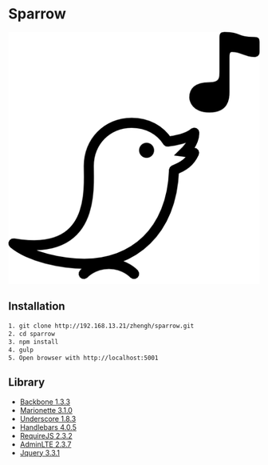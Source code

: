 # Sparrow 
![sparrow.png](./source/assets/sparrow.png)

## Installation
```
1. git clone http://192.168.13.21/zhengh/sparrow.git
2. cd sparrow
3. npm install
4. gulp
5. Open browser with http://localhost:5001
```

## Library
* [Backbone 1.3.3](http://backbonejs.org/)
* [Marionette 3.1.0](http://marionettejs.com/)
* [Underscore 1.8.3](http://underscorejs.org/)
* [Handlebars 4.0.5](http://handlebarsjs.com/)
* [RequireJS 2.3.2](http://requirejs.org/)
* [AdminLTE 2.3.7](https://almsaeedstudio.com/)
* [Jquery 3.3.1](http://jquery.com/)
